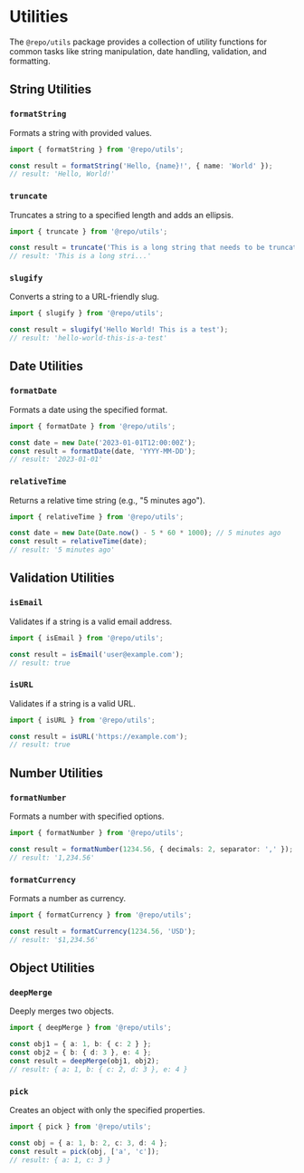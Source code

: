 # Utilities

The `@repo/utils` package provides a collection of utility functions for common tasks like string manipulation, date handling, validation, and formatting.

## String Utilities

### `formatString`

Formats a string with provided values.

```typescript
import { formatString } from '@repo/utils';

const result = formatString('Hello, {name}!', { name: 'World' });
// result: 'Hello, World!'
```

### `truncate`

Truncates a string to a specified length and adds an ellipsis.

```typescript
import { truncate } from '@repo/utils';

const result = truncate('This is a long string that needs to be truncated', 20);
// result: 'This is a long stri...'
```

### `slugify`

Converts a string to a URL-friendly slug.

```typescript
import { slugify } from '@repo/utils';

const result = slugify('Hello World! This is a test');
// result: 'hello-world-this-is-a-test'
```

## Date Utilities

### `formatDate`

Formats a date using the specified format.

```typescript
import { formatDate } from '@repo/utils';

const date = new Date('2023-01-01T12:00:00Z');
const result = formatDate(date, 'YYYY-MM-DD');
// result: '2023-01-01'
```

### `relativeTime`

Returns a relative time string (e.g., "5 minutes ago").

```typescript
import { relativeTime } from '@repo/utils';

const date = new Date(Date.now() - 5 * 60 * 1000); // 5 minutes ago
const result = relativeTime(date);
// result: '5 minutes ago'
```

## Validation Utilities

### `isEmail`

Validates if a string is a valid email address.

```typescript
import { isEmail } from '@repo/utils';

const result = isEmail('user@example.com');
// result: true
```

### `isURL`

Validates if a string is a valid URL.

```typescript
import { isURL } from '@repo/utils';

const result = isURL('https://example.com');
// result: true
```

## Number Utilities

### `formatNumber`

Formats a number with specified options.

```typescript
import { formatNumber } from '@repo/utils';

const result = formatNumber(1234.56, { decimals: 2, separator: ',' });
// result: '1,234.56'
```

### `formatCurrency`

Formats a number as currency.

```typescript
import { formatCurrency } from '@repo/utils';

const result = formatCurrency(1234.56, 'USD');
// result: '$1,234.56'
```

## Object Utilities

### `deepMerge`

Deeply merges two objects.

```typescript
import { deepMerge } from '@repo/utils';

const obj1 = { a: 1, b: { c: 2 } };
const obj2 = { b: { d: 3 }, e: 4 };
const result = deepMerge(obj1, obj2);
// result: { a: 1, b: { c: 2, d: 3 }, e: 4 }
```

### `pick`

Creates an object with only the specified properties.

```typescript
import { pick } from '@repo/utils';

const obj = { a: 1, b: 2, c: 3, d: 4 };
const result = pick(obj, ['a', 'c']);
// result: { a: 1, c: 3 }
``` 